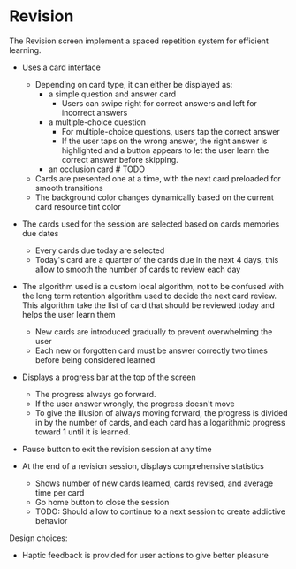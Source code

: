 # Revision

The Revision screen implement a spaced repetition system for efficient learning.

- Uses a card interface

  - Depending on card type, it can either be displayed as:
    - a simple question and answer card
      - Users can swipe right for correct answers and left for incorrect answers
    - a multiple-choice question
      - For multiple-choice questions, users tap the correct answer
      - If the user taps on the wrong answer, the right answer is highlighted and a button appears to let the user learn the correct answer before skipping.
    - an occlusion card # TODO
  - Cards are presented one at a time, with the next card preloaded for smooth transitions
  - The background color changes dynamically based on the current card resource tint color

- The cards used for the session are selected based on cards memories due dates

  - Every cards due today are selected
  - Today's card are a quarter of the cards due in the next 4 days, this allow to smooth the number of cards to review each day

- The algorithm used is a custom local algorithm, not to be confused with the long term retention algorithm used to decide the next card review. This algorithm take the list of card that should be reviewed today and helps the user learn them
  - New cards are introduced gradually to prevent overwhelming the user
  - Each new or forgotten card must be answer correctly two times before being considered learned
- Displays a progress bar at the top of the screen
  - The progress always go forward.
  - If the user answer wrongly, the progress doesn't move
  - To give the illusion of always moving forward, the progress is divided in by the number of cards, and each card has a logarithmic progress toward 1 until it is learned.
- Pause button to exit the revision session at any time
- At the end of a revision session, displays comprehensive statistics
  - Shows number of new cards learned, cards revised, and average time per card
  - Go home button to close the session
  - TODO: Should allow to continue to a next session to create addictive behavior

Design choices:

- Haptic feedback is provided for user actions to give better pleasure

